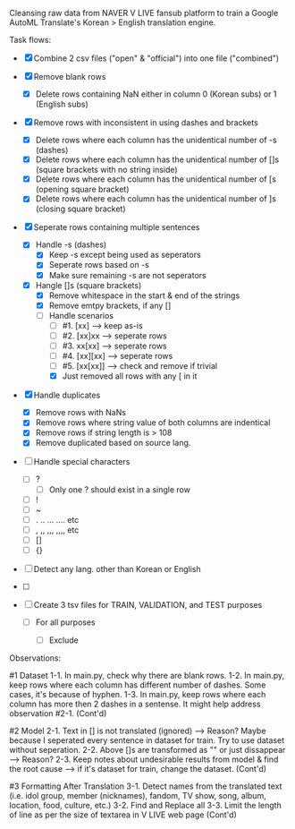 Cleansing raw data from NAVER V LIVE fansub platform to train a Google AutoML Translate's Korean > English translation engine.

Task flows:
- [x] Combine 2 csv files ("open" & "official") into one file ("combined")
- [x] Remove blank rows
  - [x] Delete rows containing NaN either in column 0 (Korean subs) or 1 (English subs)
- [x] Remove rows with inconsistent in using dashes and brackets
  - [x] Delete rows where each column has the unidentical number of -s (dashes)
  - [x] Delete rows where each column has the unidentical number of []s (square brackets with no string inside)
  - [x] Delete rows where each column has the unidentical number of [s (opening square bracket)
  - [x] Delete rows where each column has the unidentical number of ]s (closing square bracket)
- [x] Seperate rows containing multiple sentences
  - [x] Handle -s (dashes)
    - [x] Keep -s except being used as seperators
    - [x] Seperate rows based on -s
    - [x] Make sure remaining -s are not seperators
  - [x] Hangle []s (square brackets)
    - [x] Remove whitespace in the start & end of the strings
    - [x] Remove emtpy brackets, if any []
    - [ ] Handle scenarios
      - [ ] #1. [xx] --> keep as-is
      - [ ] #2. [xx]xx --> seperate rows
      - [ ] #3. xx[xx] --> seperate rows
      - [ ] #4. [xx][xx] --> seperate rows
      - [ ] #5. [xx[xx]] --> check and remove if trivial
      - [x] Just removed all rows with any [ in it

- [x] Handle duplicates
  - [x] Remove rows with NaNs
  - [x] Remove rows where string value of both columns are indentical
  - [x] Remove rows if string length is > 108 
  - [x] Remove duplicated based on source lang.
  
- [ ] Handle special characters
  - [ ] ?
    - [ ] Only one ? should exist in a single row 
  - [ ] !
  - [ ] ~
  - [ ] . .. ... .... etc
  - [ ] , ,, ,,, ,,,, etc
  - [ ] []
  - [ ] {}

- [ ] Detect any lang. other than Korean or English
- [ ] 


- [ ] Create 3 tsv files for TRAIN, VALIDATION, and TEST purposes
  - [ ] For all purposes
    - [ ] Exclude  





Observations: 

#1 Dataset
1-1. In main.py, check why there are blank rows.
1-2. In main.py, keep rows where each column has different number of dashes. Some cases, it's because of hyphen.
1-3. In main.py, keep rows where each column has more then 2 dashes in a sentense. It might help address observation #2-1. 
(Cont'd)

#2 Model
2-1. Text in [] is not translated (ignored) --> Reason? Maybe because I seperated every sentence in dataset for train. Try to use dataset without seperation.
2-2. Above []s are transformed as "" or just dissappear --> Reason?
2-3. Keep notes about undesirable results from model & find the root cause --> if it's dataset for train, change the dataset.
(Cont'd)

#3 Formatting After Translation
3-1. Detect names from the translated text (i.e. idol group, member (nicknames), fandom, TV show, song, album, location, food, culture, etc.)
3-2. Find and Replace all
3-3. Limit the length of line as per the size of textarea in V LIVE web page
(Cont'd)